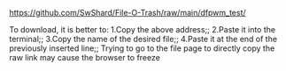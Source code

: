 https://github.com/SwShard/File-O-Trash/raw/main/dfpwm_test/

To download, it is better to:
1.Copy the above address;;
2.Paste it into the terminal;;
3.Copy the name of the desired file;;
4.Paste it at the end of the previously inserted line;;
Trying to go to the file page to directly copy the raw link may cause the browser to freeze
